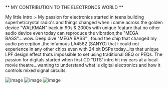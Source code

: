 ** MY CONTRIBUTION TO THE ELECTRONCS WORLD **


My little Intro :- My passion for electronics started in teens building superhet/crystal radio's and things changed when i came across the golden device "WALKMAN" back in 90s & 2000s with unique feature that no other audio device even today can reproduce the vibration,the "MEGA BASS"....wow.
           Deep dive "MEGA BASS" , found the chip that changed my audio perception ,the infamous LA4582 (SANYO) that i could not experience in any other chips even with 24 bit DSPs today...its that unique LPF design effect thats impossible to set using traditional GEQ or PEQs.
           The passion for digitals started when first CD "DTS' intro hit my ears at a local movie theatre...wanting to understand what is digital electronics and how it controls mixed signal circuits.

![image](https://github.com/user-attachments/assets/7739d136-e978-4f04-bfcf-1592078feed2)
![image](https://github.com/user-attachments/assets/66cbb18f-a7b1-44dc-97e8-0d50ee7946d7)
![image](https://github.com/user-attachments/assets/d645dd7d-b313-454c-af68-1def2b06a522)


